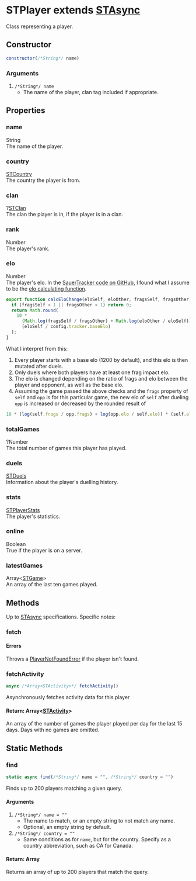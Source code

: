 # STPlayer extends [STAsync](async.md)
Class representing a player.

## Constructor
```js
constructor(/*String*/ name)
```
### Arguments
1. `/*String*/ name`
	* The name of the player, clan tag included if appropriate.

## Properties
### name
String<br/>
The name of the player.
### country
[STCountry](../struct/country.md)<br/>
The country the player is from.
### clan
?[STClan](clan.md)<br/>
The clan the player is in, if the player is in a clan.
### rank
Number<br/>
The player's rank.
### elo
Number<br/>
The player's elo. In the [SauerTracker code on GitHub](https://github.com/AngrySnout/SauerTracker), I found what I assume to be the [elo calculating function](https://github.com/AngrySnout/SauerTracker/blob/e20132fb6cacbf6d680f068d7e92d83382b3c32f/src/tracker/game.js#L104).
```js
export function calcEloChange(eloSelf, eloOther, fragsSelf, fragsOther) {
  if (fragsSelf < 1 || fragsOther < 1) return 0;
  return Math.round(
    10 *
      (Math.log(fragsSelf / fragsOther) + Math.log(eloOther / eloSelf)) *
      (eloSelf / config.tracker.baseElo)
  );
}
```
What I interpret from this:
1. Every player starts with a base elo (1200 by default), and this elo is then mutated after duels.
2. Only duels where both players have at least one frag impact elo.
3. The elo is changed depending on the ratio of frags and elo between the player and opponent, as well as the base elo.
4. Assuming the game passed the above checks and the `frags` property of `self` and `opp` is for this particular game, the new elo of `self` after dueling `opp` is increased or decreased by the rounded result of
```js
10 * (log(self.frags / opp.frags) + log(opp.elo / self.elo)) * (self.elo / baseElo)
```
### totalGames
?Number<br/>
The total number of games this player has played.
### duels
[STDuels](../struct/duels.md)<br/>
Information about the player's duelling history.
### stats
[STPlayerStats](../struct/playerstats.md)<br/>
The player's statistics.
### online
Boolean<br/>
True if the player is on a server.
### latestGames
Array<[STGame](game.md)><br/>
An array of the last ten games played.

## Methods
Up to [STAsync](async.md) specifications. Specific notes:
### fetch
#### Errors
Throws a [PlayerNotFoundError](../utils/errors/playernotfounderror.md) if the player isn't found.
### fetchActivity
```js
async /*Array<STActivity>*/ fetchActivity()
```
Asynchronously fetches activity data for this player
#### Return: Array<[STActivity](../struct/activity.md)>
An array of the number of games the player played per day for the last 15 days. Days with no games are omitted.

## Static Methods
### find
```js
static async find(/*String*/ name = "", /*String*/ country = "")
```
Finds up to 200 players matching a given query.
#### Arguments
1. `/*String*/ name = ""`
	* The name to match, or an empty string to not match any name.
	* Optional, an empty string by default.
2. `/*String*/ country = ""`
	* Same conditions as for `name`, but for the country. Specify as a country abbreviation, such as CA for Canada.
#### Return: Array<STPlayer>
Returns an array of up to 200 players that match the query.
